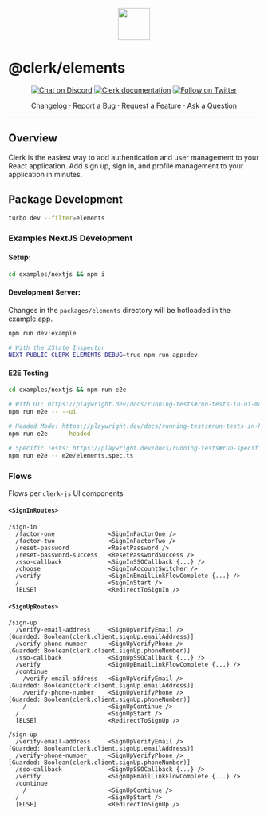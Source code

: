 <p align="center">
  <a href="https://clerk.com?utm_source=github&utm_medium=clerk_elements" target="_blank" rel="noopener noreferrer">
    <picture>
      <source media="(prefers-color-scheme: dark)" srcset="https://images.clerk.com/static/logo-dark-mode-400x400.png">
      <img src="https://images.clerk.com/static/logo-light-mode-400x400.png" height="64">
    </picture>
  </a>
  <br />
</p>

# @clerk/elements

<div align="center">

[![Chat on Discord](https://img.shields.io/discord/856971667393609759.svg?logo=discord)](https://clerk.com/discord)
[![Clerk documentation](https://img.shields.io/badge/documentation-clerk-green.svg)](https://clerk.com/docs?utm_source=github&utm_medium=clerk_elements)
[![Follow on Twitter](https://img.shields.io/twitter/follow/ClerkDev?style=social)](https://twitter.com/intent/follow?screen_name=ClerkDev)

[Changelog](https://github.com/clerk/javascript/blob/main/packages/elements/CHANGELOG.md)
·
[Report a Bug](https://github.com/clerk/javascript/issues/new?assignees=&labels=needs-triage&projects=&template=BUG_REPORT.yml)
·
[Request a Feature](https://github.com/clerk/javascript/issues/new?assignees=&labels=feature-request&projects=&template=FEATURE_REQUEST.yml)
·
[Ask a Question](https://github.com/clerk/javascript/discussions)

</div>

---

## Overview

Clerk is the easiest way to add authentication and user management to your React application. Add sign up, sign in, and profile management to your application in minutes.

## Package Development

```sh
turbo dev --filter=elements
```

### Examples NextJS Development

#### Setup:

```sh
cd examples/nextjs && npm i
```

#### Development Server:

Changes in the `packages/elements` directory will be hotloaded in the example app.

```sh
npm run dev:example

# With the XState Inspector
NEXT_PUBLIC_CLERK_ELEMENTS_DEBUG=true npm run app:dev
```

#### E2E Testing

```sh
cd examples/nextjs && npm run e2e

# With UI: https://playwright.dev/docs/running-tests#run-tests-in-ui-mode
npm run e2e -- --ui

# Headed Mode: https://playwright.dev/docs/running-tests#run-tests-in-headed-mode
npm run e2e -- --headed

# Specific Tests: https://playwright.dev/docs/running-tests#run-specific-tests
npm run e2e -- e2e/elements.spec.ts
```

### Flows

Flows per `clerk-js` UI components

#### `<SignInRoutes>`

```
/sign-in
  /factor-one               <SignInFactorOne />
  /factor-two               <SignInFactorTwo />
  /reset-password           <ResetPassword />
  /reset-password-success   <ResetPasswordSuccess />
  /sso-callback             <SignInSSOCallback {...} />
  /choose                   <SignInAccountSwitcher />
  /verify                   <SignInEmailLinkFlowComplete {...} />
  /                         <SignInStart />
  [ELSE]                    <RedirectToSignIn />
```

#### `<SignUpRoutes>`

```
/sign-up
  /verify-email-address     <SignUpVerifyEmail />                 [Guarded: Boolean(clerk.client.signUp.emailAddress)]
  /verify-phone-number      <SignUpVerifyPhone />                 [Guarded: Boolean(clerk.client.signUp.phoneNumber)]
  /sso-callback             <SignUpSSOCallback {...} />
  /verify                   <SignUpEmailLinkFlowComplete {...} />
  /continue
    /verify-email-address   <SignUpVerifyEmail />                 [Guarded: Boolean(clerk.client.signUp.emailAddress)]
    /verify-phone-number    <SignUpVerifyPhone />                 [Guarded: Boolean(clerk.client.signUp.phoneNumber)]
    /                       <SignUpContinue />
  /                         <SignUpStart />
  [ELSE]                    <RedirectToSignUp />

/sign-up
  /verify-email-address     <SignUpVerifyEmail />                 [Guarded: Boolean(clerk.client.signUp.emailAddress)]
  /verify-phone-number      <SignUpVerifyPhone />                 [Guarded: Boolean(clerk.client.signUp.phoneNumber)]
  /sso-callback             <SignUpSSOCallback {...} />
  /verify                   <SignUpEmailLinkFlowComplete {...} />
  /continue
    /                       <SignUpContinue />
  /                         <SignUpStart />
  [ELSE]                    <RedirectToSignUp />
```
